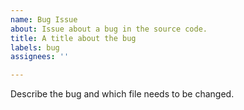 ```yaml
---
name: Bug Issue
about: Issue about a bug in the source code.
title: A title about the bug
labels: bug
assignees: ''

---
```


Describe the bug and which file needs to be changed.
